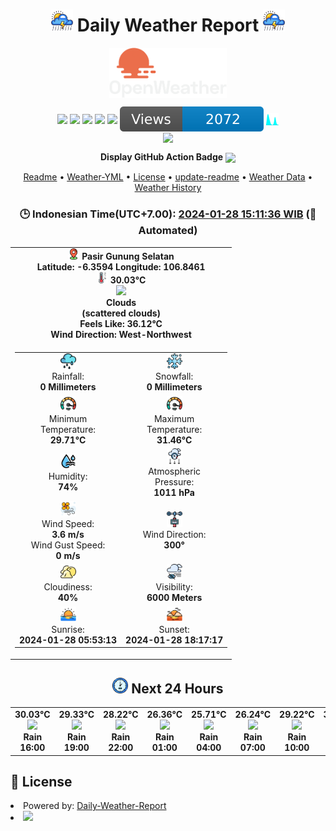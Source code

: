 # <h1 align='center'><img height='35' src='images/cloud.png'> Daily Weather Report <img height='35' src='images/cloud.png'></h1>
<p align=center><img align=center height='80' src=images/logo_white_cropped.png></p>

<p align=center><img align=center src=https://img.shields.io/github/contributors/Julius-Ulee/Daily-Weather-Report> <img align=center src=https://img.shields.io/github/issues/Julius-Ulee/Daily-Weather-Report> <img align=center src=https://img.shields.io/badge/PRs-welcome-brightgreen.svg?style=shields> <img align=center src=https://img.shields.io/github/issues-pr/Julius-Ulee/Daily-Weather-Report> <img align=center src=https://img.shields.io/github/commit-activity/m/Julius-Ulee/Daily-Weather-Report> <img align=center src=https://github.com/Julius-Ulee/github-profile-views-counter/blob/master/svg/736731255/badge.svg> <img height='20' align=center src=https://github.com/Julius-Ulee/github-profile-views-counter/blob/master/graph/736731255/small/week.png><br><img align=center src=https://img.shields.io/maintenance/yes/2024></p>
<p align=center><b>Display GitHub Action Badge</b> <a href=https://github.com/Julius-Ulee/Daily-Weather-Report/actions/workflows/weather.yml><img align=center src=https://github.com/Julius-Ulee/Daily-Weather-Report/actions/workflows/weather.yml/badge.svg></a></p>
<p align=center><a href=https://github.com/Julius-Ulee/Daily-Weather-Report/blob/main/README.md>Readme</a> • <a href=https://github.com/Julius-Ulee/Daily-Weather-Report/blob/main/.github/workflows/weather.yml>Weather-YML</a> • <a href=https://github.com/Julius-Ulee/Daily-Weather-Report/blob/main/LICENSE>License</a> • <a href=https://github.com/Julius-Ulee/Daily-Weather-Report/blob/main/scripts/update_readme.sh>update-readme</a> • <a href=https://github.com/Julius-Ulee/Daily-Weather-Report/blob/main/weather.json>Weather Data</a> • <a href=https://github.com/Julius-Ulee/Daily-Weather-Report/blob/main/weather_history.csv>Weather History</a></p>
<h3 align='center'>🕒 Indonesian Time(UTC+7.00): <u>2024-01-28 15:11:36 WIB</u> (🤖Automated)</h3>

<table align='center'>
<tr>
<td align='center'><img src='images/placeholder.png' height='18'> <b>Pasir Gunung Selatan</b><br><b>Latitude: -6.3594 Longitude: 106.8461</b><br><img src='images/thermometer.png' height='18'> <b>30.03°C</b><br><img src='https://openweathermap.org/img/w/03d.png' height='50'><br><b>Clouds</b><br><b>(scattered clouds)</b><br><b>Feels Like: 36.12°C<br><b>Wind Direction: West-Northwest</b></b></td>
</tr>
<td>
<table>
<tr>
<td align='center'><img src='images/rain.png' height=25><br>Rainfall: <br><b>0 Millimeters</b></td>
<td align='center'><img src='images/snow.png' height='25'><br>Snowfall: <br><b>0 Millimeters</b></td>
</tr>
<tr>
<td align='center'><img src='images/fast.png' height='25'><br>Minimum<br>Temperature:<br><b>29.71°C</b></td>
<td align='center'><img src='images/fast.png' height='25'><br>Maximum<br>Temperature:<br><b>31.46°C</b></td>
</tr>
<tr>
<td align='center'><img src='images/humidity.png' height='25'><br>Humidity:<br><b>74%</b></td>
<td align='center'><img src='images/atmospheric.png' height='25'><br>Atmospheric<br>Pressure:<br><b>1011 hPa</b></td>
</tr>
<tr>
<td align='center'><img src='images/air-flow.png' height='25'><br>Wind Speed:<br><b>3.6 m/s</b><br>Wind Gust Speed:<br><b>0 m/s</b></td>
<td align='center'><img src='images/anemometer.png' height='25'><br>Wind Direction:<br><b>300°</b></td>
</tr>
<tr>
<td align='center'><img src='images/cloudy.png' height='25'><br>Cloudiness:<br><b>40%</b></td>
<td align='center'><img src='images/low-visibility.png' height='25'><br>Visibility:<br><b>6000 Meters</b></td>
</tr>
<tr>
<td align='center'><img src='images/sunrise.png' height='25'><br>Sunrise:<br><b>2024-01-28 05:53:13</b></td>
<td align='center'><img src='images/sunsets.png' height='25'><br>Sunset:<br><b>2024-01-28 18:17:17</b></td>
</tr>
</table>
</table>
<h2 align=center><img src=images/clock.png height=25> Next 24 Hours</h2>
<table align=center>
<tr>
<td align=center><b>30.03°C</b><br><img src='https://openweathermap.org/img/w/10d.png' height='50'><br><b>Rain</b><br><b>16:00</b></td>
<td align=center><b>29.33°C</b><br><img src='https://openweathermap.org/img/w/10n.png' height='50'><br><b>Rain</b><br><b>19:00</b></td>
<td align=center><b>28.22°C</b><br><img src='https://openweathermap.org/img/w/10n.png' height='50'><br><b>Rain</b><br><b>22:00</b></td>
<td align=center><b>26.36°C</b><br><img src='https://openweathermap.org/img/w/10n.png' height='50'><br><b>Rain</b><br><b>01:00</b></td>
<td align=center><b>25.71°C</b><br><img src='https://openweathermap.org/img/w/10n.png' height='50'><br><b>Rain</b><br><b>04:00</b></td>
<td align=center><b>26.24°C</b><br><img src='https://openweathermap.org/img/w/10d.png' height='50'><br><b>Rain</b><br><b>07:00</b></td>
<td align=center><b>29.22°C</b><br><img src='https://openweathermap.org/img/w/10d.png' height='50'><br><b>Rain</b><br><b>10:00</b></td>
<td align=center><b>30.54°C</b><br><img src='https://openweathermap.org/img/w/10d.png' height='50'><br><b>Rain</b><br><b>13:00</b></td>
</tr>
</table>
<h2>📄 License</h2>
<li>Powered by: <a href=https://github.com/Julius-Ulee/Daily-Weather-Report>Daily-Weather-Report</a></li>
<li><a href=https://github.com/Julius-Ulee/Daily-Weather-Report/blob/main/LICENSE><img src=https://img.shields.io/badge/License-MIT-yellow.svg></a></li>
